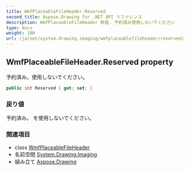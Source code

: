 ```yaml
---
title: WmfPlaceableFileHeader.Reserved
second_title: Aspose.Drawing for .NET API リファレンス
description: WmfPlaceableFileHeader 財産. 予約済み使用しないでください
type: docs
weight: 100
url: /ja/net/system.drawing.imaging/wmfplaceablefileheader/reserved/
---
```

## WmfPlaceableFileHeader.Reserved property

予約済み。使用しないでください。

```csharp
public int Reserved { get; set; }
```

### 戻り値

予約済み。 を使用しないでください。

### 関連項目

* class [WmfPlaceableFileHeader](../)
* 名前空間 [System.Drawing.Imaging](../../wmfplaceablefileheader/)
* 組み立て [Aspose.Drawing](../../../)


